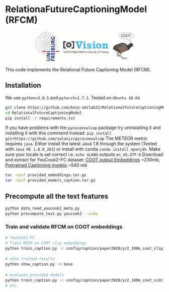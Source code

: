 # RelationaFutureCaptioningModel (RFCM)

<p align="center"><img src="assets/logo.png" alt="Logo" title="Logo" /></p>

This code implements the Relational Future Captioning Model (RFCM).

## Installation

We use `python=3.8.5` and `pytorch=1.7.1`. Tested on `Ubuntu 18.04`.

~~~bash
git clone https://github.com/keio-smilab22/RelationalFutureCaptioningModel.git
cd RelationalFutureCaptioningModel
pip install -r requirements.txt
~~~
If you have problems with the `pycocoevalcap` package try uninstalling it and installing it with this command instead: `pip install git+https://github.com/salaniz/pycocoevalcap`
The METEOR metric requires `java`. Either install the latest Java 1.8 through the system (Tested with `Java RE 1.8.0_261`) or install with conda `conda install openjdk`. Make sure your locale is set correct i.e. `echo $LANG` outputs `en_US.UTF-8`
Download and extract for YooCook2-FC dataset: [COOT output Embeddings](https://drive.google.com/file/d/1atbI9HaFArNPeZzkvrJ9TnkCAal6gyUQ/view?usp=sharing) ~230mb, [Pretrained Captioning models](https://drive.google.com/file/d/1IV85_DXWx1SJL9ZJuT6Qvvyx8obE9f9x/view?usp=sharing) ~540 mb

~~~bash
tar -xzvf provided_embeddings.tar.gz
tar -xzvf provided_models_caption.tar.gz
~~~

## Precompute all the text features

~~~bash
python data_read_youcook2_meta.py
python precompute_text.py youcook2 --cuda
~~~


### Train and validate RFCM on COOT embeddings

~~~bash
# YouCook2-FC
# Train RFCM on COOT clip embeddings
python train_caption.py -c config/caption/paper2020/yc2_100m_coot_clip_mart.yaml

# show trained results
python show_caption.py -m base

# evaluate provided models
python train_caption.py -c config/caption/paper2020/yc2_100m_coot_vidclip_mart.yaml --validate --load_model provided_models_caption/yc2_100m_coot_vidclip_mart.pth
# etc.
~~~
